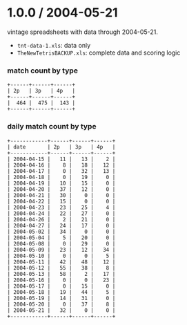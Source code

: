 # 1.0.0 / 2004-05-21

vintage spreadsheets with data through 2004-05-21.

- `tnt-data-1.xls`: data only
- `TheNewTetrisBACKUP.xls`: complete data and scoring logic

### match count by type
```
+------+------+------+
| 2p   | 3p   | 4p   |
+------+------+------+
|  464 |  475 |  143 |
+------+------+------+
```

### daily match count by type

```
+------------+------+------+------+
| date       | 2p   | 3p   | 4p   |
+------------+------+------+------+
| 2004-04-15 |   11 |   13 |    2 |
| 2004-04-16 |    8 |   18 |   12 |
| 2004-04-17 |    0 |   32 |   13 |
| 2004-04-18 |    0 |   19 |    0 |
| 2004-04-19 |   10 |   15 |    0 |
| 2004-04-20 |   37 |   12 |    0 |
| 2004-04-21 |   30 |    0 |    0 |
| 2004-04-22 |   15 |    0 |    0 |
| 2004-04-23 |   23 |   25 |    4 |
| 2004-04-24 |   22 |   27 |    0 |
| 2004-04-26 |    2 |   21 |    0 |
| 2004-04-27 |   24 |   17 |    0 |
| 2004-05-02 |   34 |    0 |    0 |
| 2004-05-04 |    5 |   20 |    0 |
| 2004-05-08 |    0 |   29 |    0 |
| 2004-05-09 |   23 |   12 |   34 |
| 2004-05-10 |    0 |    0 |    5 |
| 2004-05-11 |   42 |   48 |   12 |
| 2004-05-12 |   55 |   38 |    8 |
| 2004-05-13 |   58 |    2 |   17 |
| 2004-05-16 |    0 |    0 |   23 |
| 2004-05-17 |    0 |   15 |    0 |
| 2004-05-18 |   19 |   44 |    5 |
| 2004-05-19 |   14 |   31 |    0 |
| 2004-05-20 |    0 |   37 |    8 |
| 2004-05-21 |   32 |    0 |    0 |
+------------+------+------+------+
```
